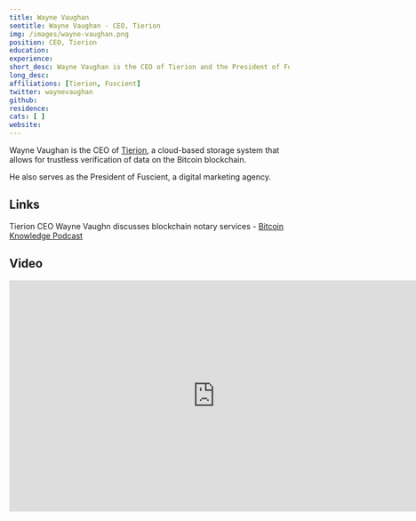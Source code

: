 ```yaml
---
title: Wayne Vaughan
seotitle: Wayne Vaughan - CEO, Tierion
img: /images/wayne-vaughan.png
position: CEO, Tierion
education:
experience:
short_desc: Wayne Vaughan is the CEO of Tierion and the President of Fuscient.
long_desc:
affiliations: [Tierion, Fuscient]
twitter: waynevaughan
github:
residence:
cats: [ ]
website:
---
```

Wayne Vaughan is the CEO of [Tierion](https://tierion.com/), a cloud-based storage system that allows for trustless verification of data on the Bitcoin blockchain.

He also serves as the President of Fuscient, a digital marketing agency.

## Links

Tierion CEO Wayne Vaughn discusses blockchain notary services - [Bitcoin Knowledge Podcast](http://www.bitcoin.kn/2016/01/tierion-ceo-wayne-vaughn-discusses-blockchain-notary-services/)

## Video

<iframe width="740" height="416" src="https://www.youtube.com/embed/3g8rKEN7ty4" frameborder="0" allowfullscreen></iframe>
